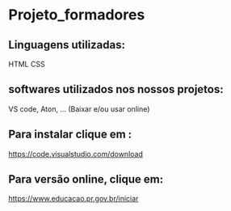 # Projeto_formadores

## Linguagens utilizadas:
  
  HTML
  CSS
  
  ## softwares utilizados nos nossos projetos:
  VS code, Aton, ...
  (Baixar e/ou usar online)
  ## Para instalar clique em :
  https://code.visualstudio.com/download
  ## Para versão online, clique em:
  https://www.educacao.pr.gov.br/iniciar
